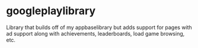 # googleplaylibrary
Library that builds off of my appbaselibrary but adds support for pages with ad support along with achievements, leaderboards, load game browsing, etc.
